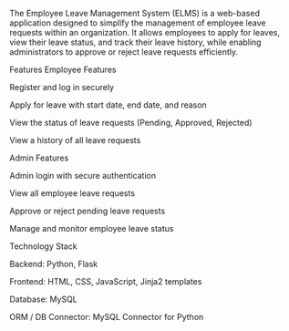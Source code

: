 The Employee Leave Management System (ELMS) is a web-based application designed to simplify the management of employee leave requests within an organization. It allows employees to apply for leaves, view their leave status, and track their leave history, while enabling administrators to approve or reject leave requests efficiently.

Features
Employee Features

Register and log in securely

Apply for leave with start date, end date, and reason

View the status of leave requests (Pending, Approved, Rejected)

View a history of all leave requests

Admin Features

Admin login with secure authentication

View all employee leave requests

Approve or reject pending leave requests

Manage and monitor employee leave status

Technology Stack

Backend: Python, Flask

Frontend: HTML, CSS, JavaScript, Jinja2 templates

Database: MySQL

ORM / DB Connector: MySQL Connector for Python
